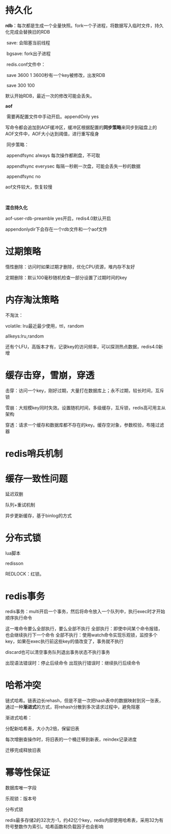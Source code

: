 # **持久化**

**rdb**：每次都是生成一个全量快照。fork一个子进程，将数据写入临时文件，持久化完成会替换旧的RDB

​	save: 会阻塞当前线程

​	bgsave: fork出子进程

​	redis.conf文件中：

​		save 3600 1   3600秒有一个key被修改，出发RDB

​		save 300 100

默认开始RDB，最近一次的修改可能会丢失。

**aof**

​	需要再配置文件中手动开启。appendOnly yes

​	写命令都会追加到AOF缓冲区，缓冲区根据配置的**同步策略**来同步到磁盘上的AOF文件中，AOF大小达到阈值，进行重写瘦身

​	同步策略：

​	appendfsync always  每次操作都刷盘，不可取

​	appendfsync everysec	每隔一秒刷一次盘，可能会丢失一秒的数据

​	appendfsync no

aof文件较大，恢复较慢

​	

**混合持久化**

aof-user-rdb-preamble yes开启，redis4.0默认开启

appendonlydir下会存在一个rdb文件和一个aof文件



# 过期策略

惰性删除：访问时如果过期才删除，优化CPU资源，堆内存不友好

定期删除：默认100毫秒随机检查一部分设置了过期时间的key

# 内存淘汰策略

不淘汰：

volatile: lru最近最少使用，ttl，random

allkeys:lru,random

还有个LFU，高版本才有，记录key的访问频率，可以探测热点数据，redis4.0新增

# 缓存击穿，雪崩，穿透

击穿：访问一个key，刚好过期，大量打在数据库上；永不过期，较长时间，互斥锁

雪崩：大规模key同时失效。设置随机时间，多级缓存，互斥锁，redis高可用主从架构

穿透：请求一个缓存和数据库都不存在的key。缓存空对象，参数校验，布隆过滤器



# redis哨兵机制



# 缓存一致性问题

延迟双删

队列+重试机制

异步更新缓存，基于binlog的方式

# 分布式锁

lua脚本

redisson

REDLOCK：红锁。

# redis事务

redis事务：multi开启一个事务，然后将命令放入一个队列中，执行exec时才开始顺序执行命令

这一堆命令要么全部执行，要么全部不执行
全部执行：即使中间某个命令报错，也会继续执行下一个命令
全部不执行：使用watch命令实现乐观锁，监控多个key，如果在exec执行前这些key的值改变了，事务就不执行

discard也可以清空事务队列退出事务状态不执行事务

出现语法错误时：停止后续命令
出现执行错误时：继续执行后续命令



# 哈希冲突

链式哈希。链表边长rehash，但是不是一次把hash表中的数据映射到另一张表，通过一种**渐进式**的方式，将rehash分散到多次请求过程中，避免阻塞

渐进式哈希：

分配新哈希表，大小为2倍，保留旧表

每次增删查操作时，将旧表的一个桶迁移到新表，reindex记录进度

迁移完成释放旧表

# 幂等性保证

数据库唯一字段

乐观锁：版本号

分布式锁



redis最多存储2的32次方-1，约42亿个key，redis内部使用哈希表，采用32为有符号整数作为索引。哈希函数和负载因子也会影响